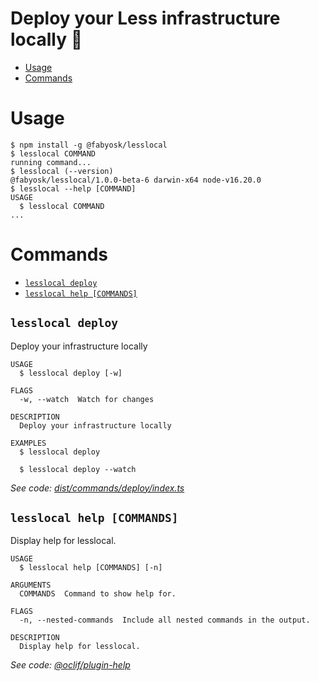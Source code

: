 Deploy your Less infrastructure locally 🚀
=================

<!-- toc -->
* [Usage](#usage)
* [Commands](#commands)
<!-- tocstop -->
# Usage
<!-- usage -->
```sh-session
$ npm install -g @fabyosk/lesslocal
$ lesslocal COMMAND
running command...
$ lesslocal (--version)
@fabyosk/lesslocal/1.0.0-beta-6 darwin-x64 node-v16.20.0
$ lesslocal --help [COMMAND]
USAGE
  $ lesslocal COMMAND
...
```
<!-- usagestop -->
# Commands
<!-- commands -->
* [`lesslocal deploy`](#lesslocal-deploy)
* [`lesslocal help [COMMANDS]`](#lesslocal-help-commands)

## `lesslocal deploy`

Deploy your infrastructure locally

```
USAGE
  $ lesslocal deploy [-w]

FLAGS
  -w, --watch  Watch for changes

DESCRIPTION
  Deploy your infrastructure locally

EXAMPLES
  $ lesslocal deploy

  $ lesslocal deploy --watch
```

_See code: [dist/commands/deploy/index.ts](https://github.com/FabyoSK/lesslocal/blob/v1.0.0-beta-6/dist/commands/deploy/index.ts)_

## `lesslocal help [COMMANDS]`

Display help for lesslocal.

```
USAGE
  $ lesslocal help [COMMANDS] [-n]

ARGUMENTS
  COMMANDS  Command to show help for.

FLAGS
  -n, --nested-commands  Include all nested commands in the output.

DESCRIPTION
  Display help for lesslocal.
```

_See code: [@oclif/plugin-help](https://github.com/oclif/plugin-help/blob/v5.2.16/src/commands/help.ts)_
<!-- commandsstop -->
